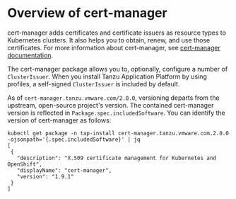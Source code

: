 # Overview of cert-manager

cert-manager adds certificates and certificate issuers as resource types to Kubernetes clusters. 
It also helps you to obtain, renew, and use those certificates. 
For more information about cert-manager, see [cert-manager documentation](https://cert-manager.io/docs).

The cert-manager package allows you to, optionally, configure a number of `ClusterIssuer`.
When you install Tanzu Application Platform by using profiles,
a self-signed `ClusterIssuer` is included by default.

As of `cert-manager.tanzu.vmware.com/2.0.0`, versioning departs from the upstream, open-source project's
version. The contained cert-manager version is reflected in `Package.spec.includedSoftware`. You can
identify the version of cert-manager as follows:

```shell
kubectl get package -n tap-install cert-manager.tanzu.vmware.com.2.0.0 -ojsonpath='{.spec.includedSoftware}' | jq
[
 {
   "description": "X.509 certificate management for Kubernetes and OpenShift",
   "displayName": "cert-manager",
   "version": "1.9.1"
 }
]
```
